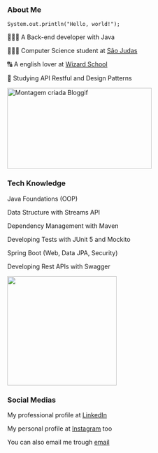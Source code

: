 ### About Me
<code>System.out.println("Hello, world!");</code>

👨🏼‍💻 A Back-end developer with Java

👨🏻‍🎓 Computer Science student at <a href="https://www.usjt.br/">São Judas</a>

🔠 A english lover at <a href="https://www.wizard.com.br/">Wizard School</a>

📕 Studying API Restful and Design Patterns

<a href="https://pt.bloggif.com/" title="Montagem de fotos"><img src="https://data.bloggif.com/distant/user/store/e/4/e/a/6d86c42290010f9da4ef0526e890ae4e.gif" alt="Montagem criada Bloggif" width="330" height="185" /></a>

### Tech Knowledge
Java Foundations (OOP)

Data Structure with Streams API

Dependency Management with Maven

Developing Tests with JUnit 5 and Mockito

Spring Boot (Web, Data JPA, Security)

Developing Rest APIs with Swagger

<img width="250" src="https://skillicons.dev/icons?i=java,maven,spring,python,postgres,mysql">

### Social Medias
My professional profile at <a href="https://www.linkedin.com/in/pedroxcav/">LinkedIn</a>

My personal profile at <a href="https://www.instagram.com/pedroxcav/">Instagram</a> too

You can also email me trough <a href="mailto:pedroxcav@gmail.com?subject=Contato via Github">email</a>
